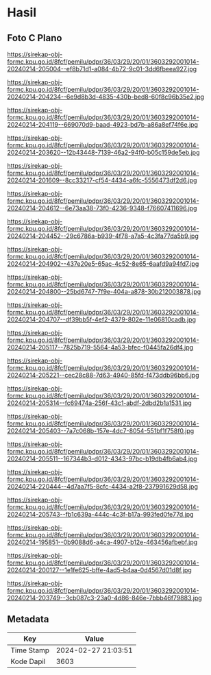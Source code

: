 # Hasil

## Foto C Plano

https://sirekap-obj-formc.kpu.go.id/8fcf/pemilu/pdpr/36/03/29/20/01/3603292001014-20240214-205004--ef8b71d1-a084-4b72-9c01-3dd6fbeea927.jpg

https://sirekap-obj-formc.kpu.go.id/8fcf/pemilu/pdpr/36/03/29/20/01/3603292001014-20240214-204234--6e9d8b3d-4835-430b-bed8-60f8c96b35e2.jpg

https://sirekap-obj-formc.kpu.go.id/8fcf/pemilu/pdpr/36/03/29/20/01/3603292001014-20240214-204119--669070d9-baad-4923-bd7b-a86a8ef74f6e.jpg

https://sirekap-obj-formc.kpu.go.id/8fcf/pemilu/pdpr/36/03/29/20/01/3603292001014-20240214-203620--12b43448-7139-46a2-94f0-b05c159de5eb.jpg

https://sirekap-obj-formc.kpu.go.id/8fcf/pemilu/pdpr/36/03/29/20/01/3603292001014-20240214-201609--8cc33217-cf54-4434-a6fc-5556473df2d6.jpg

https://sirekap-obj-formc.kpu.go.id/8fcf/pemilu/pdpr/36/03/29/20/01/3603292001014-20240214-204612--6e73aa38-73f0-4236-9348-f76607411696.jpg

https://sirekap-obj-formc.kpu.go.id/8fcf/pemilu/pdpr/36/03/29/20/01/3603292001014-20240214-204452--29c6786a-b939-4f78-a7a5-4c3fa77da5b9.jpg

https://sirekap-obj-formc.kpu.go.id/8fcf/pemilu/pdpr/36/03/29/20/01/3603292001014-20240214-204902--437e20e5-65ac-4c52-8e65-6aafd9a94fd7.jpg

https://sirekap-obj-formc.kpu.go.id/8fcf/pemilu/pdpr/36/03/29/20/01/3603292001014-20240214-204800--25bd6747-7f9e-404a-a878-30b212003878.jpg

https://sirekap-obj-formc.kpu.go.id/8fcf/pemilu/pdpr/36/03/29/20/01/3603292001014-20240214-204707--df39bb5f-4ef2-4379-802e-11e06810cadb.jpg

https://sirekap-obj-formc.kpu.go.id/8fcf/pemilu/pdpr/36/03/29/20/01/3603292001014-20240214-205117--7825b719-5564-4a53-bfec-f0445fa26df4.jpg

https://sirekap-obj-formc.kpu.go.id/8fcf/pemilu/pdpr/36/03/29/20/01/3603292001014-20240214-205221--cec28c88-7d63-4940-85fd-f473ddb96bb6.jpg

https://sirekap-obj-formc.kpu.go.id/8fcf/pemilu/pdpr/36/03/29/20/01/3603292001014-20240214-205314--fc69474a-256f-43c1-abdf-2dbd2b1a1531.jpg

https://sirekap-obj-formc.kpu.go.id/8fcf/pemilu/pdpr/36/03/29/20/01/3603292001014-20240214-205403--7a7c068b-157e-4dc7-8054-551bf1f758f0.jpg

https://sirekap-obj-formc.kpu.go.id/8fcf/pemilu/pdpr/36/03/29/20/01/3603292001014-20240214-205511--167344b3-d012-4343-97bc-b19db4fb6ab4.jpg

https://sirekap-obj-formc.kpu.go.id/8fcf/pemilu/pdpr/36/03/29/20/01/3603292001014-20240214-220444--4d7aa7f5-8cfc-4434-a2f8-237991629d58.jpg

https://sirekap-obj-formc.kpu.go.id/8fcf/pemilu/pdpr/36/03/29/20/01/3603292001014-20240214-205743--fb1c639a-444c-4c3f-b17a-993fed0fe77d.jpg

https://sirekap-obj-formc.kpu.go.id/8fcf/pemilu/pdpr/36/03/29/20/01/3603292001014-20240214-195851--0b9088d6-a4ca-4907-b12e-463456afbebf.jpg

https://sirekap-obj-formc.kpu.go.id/8fcf/pemilu/pdpr/36/03/29/20/01/3603292001014-20240214-200127--1e1fe625-bffe-4ad5-b4aa-0d4567d01d8f.jpg

https://sirekap-obj-formc.kpu.go.id/8fcf/pemilu/pdpr/36/03/29/20/01/3603292001014-20240214-203749--3cb087c3-23a0-4d86-846e-7bbb46f79883.jpg


## Metadata

| Key        | Value               |
| ---------- | ------------------- |
| Time Stamp | 2024-02-27 21:03:51 |
| Kode Dapil | 3603                |



